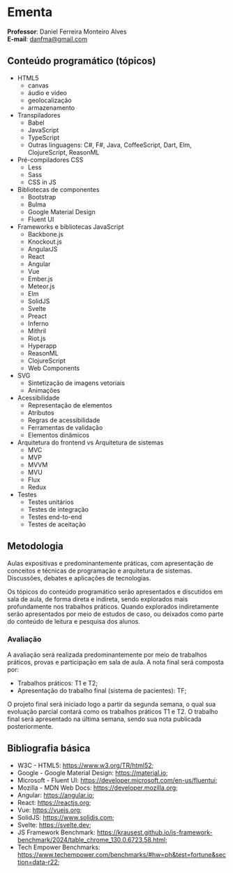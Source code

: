 # Ementa

**Professor**: Daniel Ferreira Monteiro Alves \
**E-mail**: danfma@gmail.com

## Conteúdo programático (tópicos)

- HTML5
  - canvas
  - áudio e vídeo
  - geolocalização
  - armazenamento
- Transpiladores
  - Babel
  - JavaScript
  - TypeScript
  - Outras linguagens: C#, F#, Java, CoffeeScript, Dart, Elm, ClojureScript, ReasonML
- Pré-compiladores CSS
  - Less
  - Sass
  - CSS in JS
- Bibliotecas de componentes
  - Bootstrap
  - Bulma
  - Google Material Design
  - Fluent UI
- Frameworks e bibliotecas JavaScript
  - Backbone.js
  - Knockout.js
  - AngularJS
  - React
  - Angular
  - Vue
  - Ember.js
  - Meteor.js
  - Elm
  - SolidJS
  - Svelte
  - Preact
  - Inferno
  - Mithril
  - Riot.js
  - Hyperapp
  - ReasonML
  - ClojureScript
  - Web Components
- SVG
  - Sintetização de imagens vetoriais
  - Animações
- Acessibilidade
  - Representação de elementos
  - Atributos
  - Regras de acessibilidade
  - Ferramentas de validação
  - Elementos dinâmicos
- Arquitetura do frontend vs Arquitetura de sistemas
  - MVC
  - MVP
  - MVVM
  - MVU
  - Flux
  - Redux
- Testes
  - Testes unitários
  - Testes de integração
  - Testes end-to-end
  - Testes de aceitação

## Metodologia

Aulas expositivas e predominantemente práticas, com apresentação de conceitos e técnicas 
de programação e arquitetura de sistemas. Discussões, debates e aplicações de tecnologias.

Os tópicos do conteúdo programático serão apresentados e discutidos em sala de aula, de 
forma direta e indireta, sendo explorados mais profundamente nos trabalhos práticos. Quando
explorados indiretamente serão apresentados por meio de estudos de caso, ou deixados como
parte do conteúdo de leitura e pesquisa dos alunos.

### Avaliação

A avaliação será realizada predominantemente por meio de trabalhos práticos, provas e 
participação em sala de aula. A nota final será composta por:

- Trabalhos práticos: T1 e T2;
- Apresentação do trabalho final (sistema de pacientes): TF;

O projeto final será iniciado logo a partir da segunda semana, o qual sua evoluação parcial
contará como os trabalhos práticos T1 e T2. O trabalho final será apresentado na última semana,
sendo sua nota publicada posteriormente.

## Bibliografia básica

- W3C - HTML5: https://www.w3.org/TR/html52;
- Google - Google Material Design: https://material.io;
- Microsoft - Fluent UI: https://developer.microsoft.com/en-us/fluentui;
- Mozilla - MDN Web Docs: https://developer.mozilla.org;
- Angular: https://angular.io;
- React: https://reactjs.org;
- Vue: https://vuejs.org;
- SolidJS: https://www.solidjs.com;
- Svelte: https://svelte.dev;
- JS Framework Benchmark: https://krausest.github.io/js-framework-benchmark/2024/table_chrome_130.0.6723.58.html;
- Tech Empower Benchmarks: https://www.techempower.com/benchmarks/#hw=ph&test=fortune&section=data-r22;
